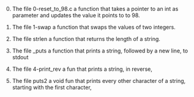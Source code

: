 0. The file 0-reset_to_98.c a function that takes a pointer to an int as parameter and updates the value it points to to 98.

1. The file 1-swap a function that swaps the values of two integers.

2. The file strlen a function that returns the length of a string.

3. The file _puts a function that prints a string, followed by a new line, to stdout

4. The file 4-print_rev a fun that prints a string, in reverse,

5. The file puts2 a void fun  that prints every other character of a string, starting with the first character,
